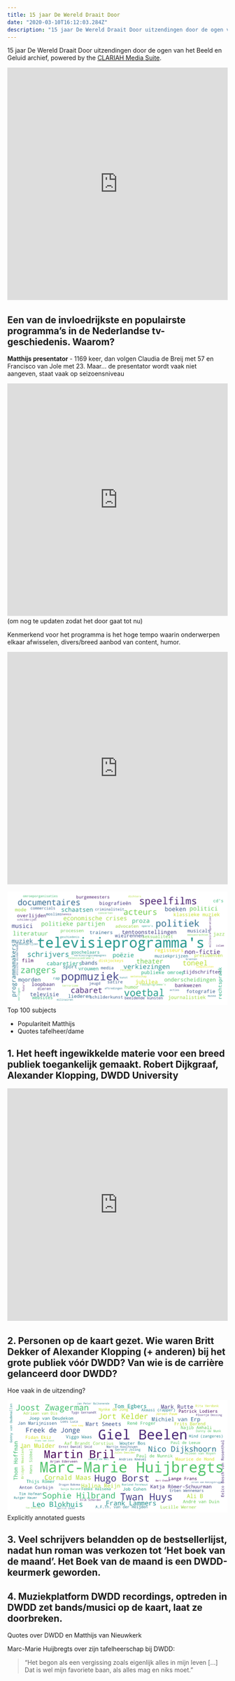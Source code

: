 ```yaml
---
title: 15 jaar De Wereld Draait Door 
date: "2020-03-10T16:12:03.284Z"
description: "15 jaar De Wereld Draait Door uitzendingen door de ogen van het Beeld en Geluid archief"
---
```


15 jaar De Wereld Draait Door uitzendingen door de ogen van het Beeld en Geluid archief, powered by the [CLARIAH Media Suite](https://mediasuite.clariah.nl/).

<iframe src='https://public.flourish.studio/visualisation/1472683/embed' frameborder='0' scrolling='no' style='width:100%;height:530px;'></iframe>

## Een van de invloedrijkste en populairste programma’s in de Nederlandse tv-geschiedenis. Waarom?

**Matthijs presentator** -  1169 keer, dan volgen Claudia de Breij met 57 en Francisco van Jole met 23. Maar... de presentator wordt vaak niet aangeven, staat vaak op seizoensniveau

<iframe src='https://public.flourish.studio/visualisation/1522615/embed' frameborder='0' scrolling='no' style='width:100%;height:530px;'></iframe>
(om nog te updaten zodat het door gaat tot nu)

Kenmerkend voor het programma is het hoge tempo waarin onderwerpen elkaar afwisselen, divers/breed aanbod van content, humor.

<iframe src='https://public.flourish.studio/visualisation/1625100/embed' frameborder='0' scrolling='no' style='width:100%;height:530px;'></iframe>

![Top 100 subjects](./top-100-subjects.png)
Top 100 subjects

-   Populariteit Matthijs
-   Quotes tafelheer/dame

## 1. Het heeft ingewikkelde materie voor een breed publiek toegankelijk gemaakt. Robert Dijkgraaf, Alexander Klopping, DWDD University

<iframe src='https://public.flourish.studio/visualisation/1625272/embed' frameborder='0' scrolling='no' style='width:100%;height:530px;'></iframe>

## 2. Personen op de kaart gezet. Wie waren Britt Dekker of Alexander Klopping (+ anderen) bij het grote publiek vóór DWDD? Van wie is de carrière gelanceerd door DWDD?

Hoe vaak in de uitzending?

![Explicitly annotated guests](./explicitly-noted-guests.png) Explicitly annotated guests

## 3. Veel schrijvers belandden op de bestsellerlijst, nadat hun roman was verkozen tot ‘Het boek van de maand’. Het Boek van de maand is een DWDD-keurmerk geworden.

## 4. Muziekplatform DWDD recordings, optreden in DWDD zet bands/musici op de kaart, laat ze doorbreken.

Quotes over DWDD en Matthijs van Nieuwkerk

Marc-Marie Huijbregts over zijn tafelheerschap bij DWDD:

>“Het begon als een vergissing zoals eigenlijk alles in mijn leven […] Dat is wel mijn favoriete baan, als alles mag en niks moet.”

